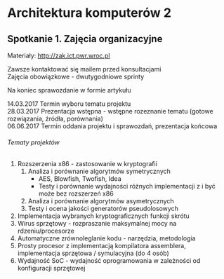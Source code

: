 # Architektura komputerów 2

## Spotkanie  1. Zajęcia organizacyjne

Materiały: http://zak.ict.pwr.wroc.pl

Zawsze kontaktować się mailem przed konsultacjami  
Zajęcia obowiązkowe - dwutygodniowe sprinty

Na koniec sprawozdanie w formie artykułu

14.03.2017 Termin wyboru tematu projektu  
28.03.2017 Prezentacja wstępna - wstępne rozeznanie tematu (gotowe rozwiązania, źródła, porównania)  
06.06.2017 Termin oddania projektu i sprawozdań, prezentacja końcowa

###### Tematy projektów
1. Rozszerzenia x86 - zastosowanie w kryptografii
	1. Analiza i porównanie algorytmów symetrycznych
		* AES, Blowfish, Twofish, Idea
		* Testy i porównanie wydajności różnych implementacji z i być może bez rozszerzeń x86
	2. Analiza i porównanie algorytmów asymetrycznych
	3. Testy i ocena jakości generatorów pseudolosowych
2. Implementacja wybranych kryptograficznych funkcji skrótu
3. Wirus sprzętowy - rozpraszanie maksymalnej mocy na rdzeniu/procesorze
4. Automatyczne zrównoleglanie kodu - narzędzia, metodologia
5. Prosty procesor z implementacją kompilatora assemblera, implementacja sprzętowa / symulacyjna (do 4 osób)
6. Wydajność SoC - wydajność oprogramowania w zależności od konfiguracji sprzętowej
